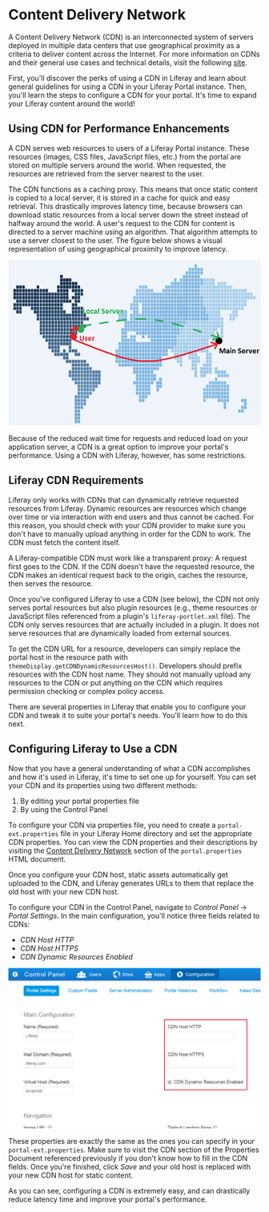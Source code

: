 # Content Delivery Network [](id=content-delivery-network)

A Content Delivery Network (CDN) is an interconnected system of servers deployed
in multiple data centers that use geographical proximity as a criteria to
deliver content across the Internet. For more information on CDNs and their
general use cases and technical details, visit the following
[site](http://en.wikipedia.org/wiki/Content_delivery_network).

First, you'll discover the perks of using a CDN in Liferay and learn about
general guidelines for using a CDN in your Liferay Portal instance. Then, you'll
learn the steps to configure a CDN for your portal. It's time to expand your
Liferay content around the world! 

## Using CDN for Performance Enhancements [](id=using-cdn-for-performance-enhancements)

A CDN serves web resources to users of a Liferay Portal instance. These
resources (images, CSS files, JavaScript files, etc.) from the portal are stored
on multiple servers around the world. When requested, the resources are
retrieved from the server nearest to the user. 

The CDN functions as a caching proxy. This means that once static content is
copied to a local server, it is stored in a cache for quick and easy retrieval.
This drastically improves latency time, because browsers can download static
resources from a local server down the street instead of halfway around the
world. A user's request to the CDN for content is directed to a server machine
using an algorithm. That algorithm attempts to use a server closest to the user.
The figure below shows a visual representation of using geographical proximity
to improve latency. 

![Figure 5.8: The red lines on the map represent the required distances traveled by requests from a server to the user. Using CDN allows a user to request static resources from a much closer local server, improving download times.](../../images/cdn-map.png)

Because of the reduced wait time for requests and reduced load on your
application server, a CDN is a great option to improve your portal's
performance. Using a CDN with Liferay, however, has some restrictions. 

## Liferay CDN Requirements [](id=liferay-cdn-requirements)

Liferay only works with CDNs that can dynamically retrieve requested resources
from Liferay. Dynamic resources are resources which change over time or via
interaction with end users and thus cannot be cached. For this reason, you
should check with your CDN provider to make sure you don't have to manually
upload anything in order for the CDN to work. The CDN must fetch the content
itself. 

A Liferay-compatible CDN must work like a transparent proxy: A request first
goes to the CDN. If the CDN doesn't have the requested resource, the CDN makes
an identical request back to the origin, caches the resource, then serves the
resource.

Once you've configured Liferay to use a CDN (see below), the CDN not only serves
portal resources but also plugin resources (e.g., theme resources or JavaScript
files referenced from a plugin's `liferay-portlet.xml` file). The CDN only
serves resources that are actually included in a plugin. It does not serve
resources that are dynamically loaded from external sources.

To get the CDN URL for a resource, developers can simply replace the portal host
in the resource path with `themeDisplay.getCDNDynamicResourcesHost()`.
Developers should prefix resources with the CDN host name. They should not
manually upload any resources to the CDN or put anything on the CDN which
requires permission checking or complex policy access.

There are several properties in Liferay that enable you to configure your CDN
and tweak it to suite your portal's needs. You'll learn how to do this next.

## Configuring Liferay to Use a CDN [](id=configuring-liferay-to-use-a-cdn)

Now that you have a general understanding of what a CDN accomplishes and how
it's used in Liferay, it's time to set one up for yourself. You can set your CDN
and its properties using two different methods:

1. By editing your portal properties file
2. By using the Control Panel

To configure your CDN via properties file, you need to create a
`portal-ext.properties` file in your Liferay Home directory and set the
appropriate CDN properties. You can view the CDN properties and their
descriptions by visiting the [Content Delivery Network](http://docs.liferay.com/portal/6.2/propertiesdoc/portal.properties.html#Content%20Delivery%20Network)
section of the `portal.properties` HTML document. 

Once you configure your CDN host, static assets automatically get uploaded to
the CDN, and Liferay generates URLs to them that replace the old host with your
new CDN host.

To configure your CDN in the Control Panel, navigate to *Control Panel* &rarr;
*Portal Settings*. In the main configuration, you'll notice three fields related
to CDNs: 

- *CDN Host HTTP* 
- *CDN Host HTTPS* 
- *CDN Dynamic Resources Enabled*

![Figure 5.9: The Control Panel lets you configure your portal's CDN.](../../images/cdn-control-panel.png)

These properties are exactly the same as the ones you can specify in your
`portal-ext.properties`. Make sure to visit the CDN section of the Properties
Document referenced previously if you don't know how to fill in the CDN fields.
Once you're finished, click *Save* and your old host is replaced with your new
CDN host for static content. 

As you can see, configuring a CDN is extremely easy, and can drastically reduce
latency time and improve your portal's performance. 
